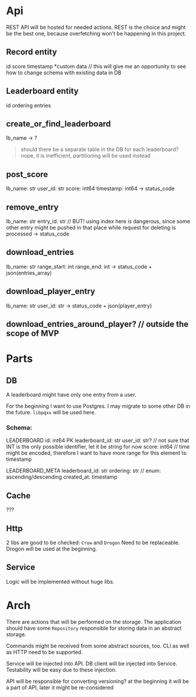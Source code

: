 # Api

REST API will be hosted for needed actions.
REST is the choice and might be the best one, because overfetching won't be happening in this project.  

## Record entity

id
score
timestamp
*custom data // this will give me an opportunity to see how to change schema with existing data in DB

## Leaderboard entity

id
ordering
entries

## create_or_find_leaderboard
lb_name
-> ?

>should there be a separate table in the DB for each leaderboard?
nope, it is inefficient, partitioning will be used instead

## post_score
lb_name: str
user_id: str
score: int64
timestamp: int64
-> status_code

## remove_entry
lb_name: str
entry_id: str // BUT! using index here is dangerous, since some other entry might be pushed in that place while request for deleting is processed
-> status_code

## download_entries
lb_name: str
range_start: int
range_end: int
-> status_code + json(entries_array)

## download_player_entry
lb_name: str
user_id: str
-> status_code + json(player_entry)

## download_entries_around_player? // outside the scope of MVP

# Parts

## DB
 
A leaderboard might have only one entry from a user.

For the beginning I want to use Postgres. I may migrate to some other DB in the future.
`libpqxx` will be used here.

### Schema:

LEADERBOARD
id: int64 PK
leaderboard_id: str
user_id: str? //  not sure that INT is the only possible identifier, let it be string for now
score: int64 // time might be encoded, therefore I want to have more range for this element
ts: timestamp

LEADERBOARD_META
leaderboard_id: str
ordering: str // enum: ascending/descending
created_at: timestamp

## Cache

???

## Http

2 libs are good to be checked: `Crow` and `Drogon`
Need to be replaceable. Drogon will be used at the beginning.

## Service

Logic will be implemented without huge libs.

# Arch

There are actions that will be performed on the storage.
The application should have some `Repository` responsible for storing data in an abstract storage.

Commands might be received from some abstract sources, too.
CLI as well as HTTP need to be supported.

Service will be injected into API.
DB client will be injected into Service.
Testability will be easy due to these injection.

API will be responsible for converting 
versioning? at the beginning it will be a part of API, later it might be re-considered